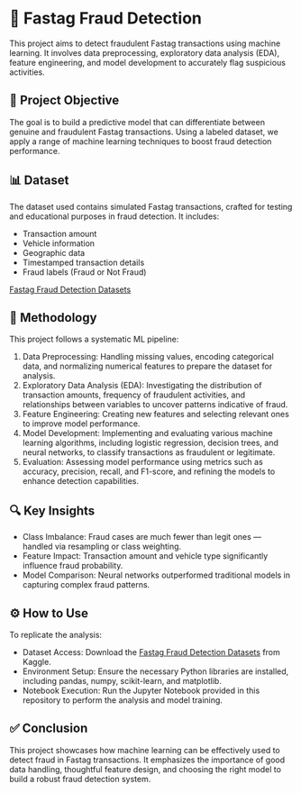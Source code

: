 # 🚗 Fastag Fraud Detection
This project aims to detect fraudulent Fastag transactions using machine learning. It involves data preprocessing, exploratory data analysis (EDA), feature engineering, and model development to accurately flag suspicious activities.

## 📌 Project Objective
The goal is to build a predictive model that can differentiate between genuine and fraudulent Fastag transactions. Using a labeled dataset, we apply a range of machine learning techniques to boost fraud detection performance.

## 📊 Dataset
The dataset used contains simulated Fastag transactions, crafted for testing and educational purposes in fraud detection. It includes:
<ul>
<li>Transaction amount</li>
<li>Vehicle information</li>
<li>Geographic data</li>
<li>Timestamped transaction details</li>
<li>Fraud labels (Fraud or Not Fraud)</li>
</ul>
<a href='https://www.kaggle.com/datasets/thegoanpanda/fastag-fraud-detection-datesets-fictitious'>Fastag Fraud Detection Datasets</a>

## 🧠 Methodology
This project follows a systematic ML pipeline:
<ol>
<li>Data Preprocessing: Handling missing values, encoding categorical data, and normalizing numerical features to prepare the dataset for analysis.</li>
<li>Exploratory Data Analysis (EDA): Investigating the distribution of transaction amounts, frequency of fraudulent activities, and relationships between variables to uncover patterns indicative of fraud.</li>
<li>Feature Engineering: Creating new features and selecting relevant ones to improve model performance.</li>
<li>Model Development: Implementing and evaluating various machine learning algorithms, including logistic regression, decision trees, and neural networks, to classify transactions as fraudulent or legitimate.</li>
<li>Evaluation: Assessing model performance using metrics such as accuracy, precision, recall, and F1-score, and refining the models to enhance detection capabilities.</li>
</ol>

## 🔍 Key Insights
<ul>
<li>Class Imbalance: Fraud cases are much fewer than legit ones — handled via resampling or class weighting.</li>
<li>Feature Impact: Transaction amount and vehicle type significantly influence fraud probability.</li>
<li>Model Comparison: Neural networks outperformed traditional models in capturing complex fraud patterns.</li>
</ul>

## ⚙️ How to Use
To replicate the analysis:
<ul>
<li>Dataset Access: Download the <a href='https://www.kaggle.com/datasets/thegoanpanda/fastag-fraud-detection-datesets-fictitious'>Fastag Fraud Detection Datasets</a> from Kaggle.</li>
<li>Environment Setup: Ensure the necessary Python libraries are installed, including pandas, numpy, scikit-learn, and matplotlib.</li>
<li>Notebook Execution: Run the Jupyter Notebook provided in this repository to perform the analysis and model training.</li>
</ul>

## ✅ Conclusion
This project showcases how machine learning can be effectively used to detect fraud in Fastag transactions. It emphasizes the importance of good data handling, thoughtful feature design, and choosing the right model to build a robust fraud detection system.
